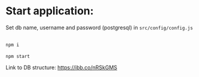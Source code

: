 # Start application:

Set db name, username and password (postgresql) in `src/config/config.js`

\
`npm i` 
\
\
`npm start`

Link to DB structure: https://ibb.co/nRSkGMS
